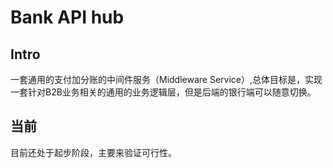 # Bank API hub

## Intro

一套通用的支付加分账的中间件服务（Middleware Service）,总体目标是，实现一套针对B2B业务相关的通用的业务逻辑层，但是后端的银行端可以随意切换。

## 当前

目前还处于起步阶段，主要来验证可行性。